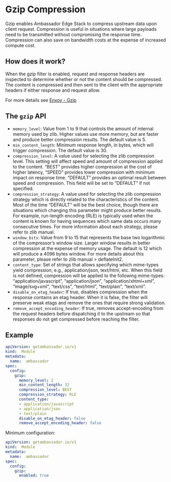 # Gzip Compression

Gzip enables Ambassador Edge Stack to compress upstream data upon client request. Compression is useful in situations where large payloads need to be transmitted without compromising the response time. Compression can also save on bandwidth costs at the expense of increased compute cost.

## How does it work?

When the gzip filter is enabled, request and response headers are inspected to determine whether or not the content should be compressed. The content is compressed and then sent to the client with the appropriate headers if either response and request allow.

For more details see [Envoy - Gzip](https://www.envoyproxy.io/docs/envoy/v1.11.2/configuration/http_filters/gzip_filter#how-it-works)

## The `gzip` API

- `memory_level`: Value from 1 to 9 that controls the amount of internal memory used by zlib. Higher values use more memory, but are faster and produce better compression results. The default value is 5.
- `min_content_length`: Minimum response length, in bytes, which will trigger compression. The default value is 30.
- `compression_level`: A value used for selecting the zlib compression level. This setting will affect speed and amount of compression applied to the content. “BEST” provides higher compression at the cost of higher latency, “SPEED” provides lower compression with minimum impact on response time. “DEFAULT” provides an optimal result between speed and compression. This field will be set to “DEFAULT” if not specified.
- `compression_strategy`: A value used for selecting the zlib compression strategy which is directly related to the characteristics of the content. Most of the time “DEFAULT” will be the best choice, though there are situations which changing this parameter might produce better results. For example, run-length encoding (RLE) is typically used when the content is known for having sequences which same data occurs many consecutive times. For more information about each strategy, please refer to zlib manual.
- `window_bits`: Value from 9 to 15 that represents the base two logarithmic of the compressor’s window size. Larger window results in better compression at the expense of memory usage. The default is 12 which will produce a 4096 bytes window. For more details about this parameter, please refer to zlib manual > deflateInit2.
- `content_type`: Set of strings that allows specifying which mime-types yield compression; e.g., application/json, text/html, etc. When this field is not defined, compression will be applied to the following mime-types: “application/javascript”, “application/json”, “application/xhtml+xml”, “image/svg+xml”, “text/css”, “text/html”, “text/plain”, “text/xml”.
- `disable_on_etag_header`: If true, disables compression when the response contains an etag header. When it is false, the filter will preserve weak etags and remove the ones that require strong validation.
- `remove_accept_encoding_header`: If true, removes accept-encoding from the request headers before dispatching it to the upstream so that responses do not get compressed before reaching the filter.


## Example

```yaml
apiVersion: getambassador.io/v1
kind:  Module
metadata:
  name:  ambassador
spec:
  config:
    gzip:
      memory_level: 2
      min_content_length: 32
      compression_level: BEST
      compression_strategy: RLE
      content_type: 
      - application/javascript
      - application/json
      - text/plain
      disable_on_etag_header: false
      remove_accept_encoding_header: false
```

Minimum configuration:
```yaml
apiVersion: getambassador.io/v1
kind:  Module
metadata:
  name:  ambassador
spec:
  config:
    gzip:
      enabled: true
```
